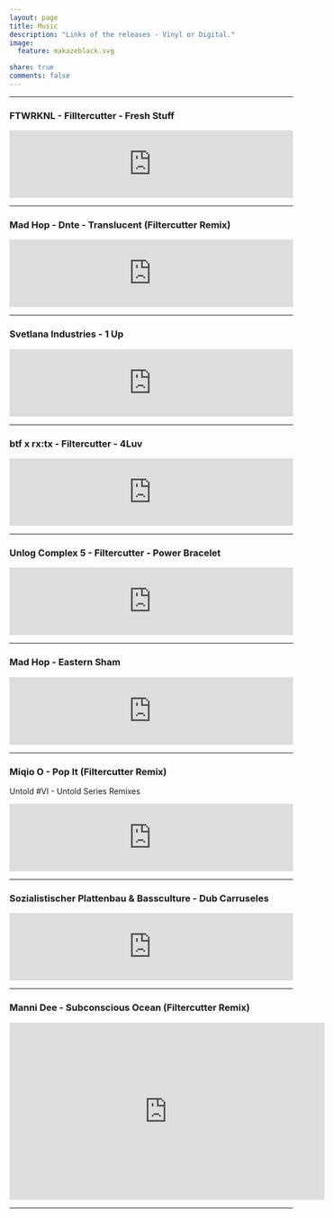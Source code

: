 ```yaml
---
layout: page
title: Music
description: "Links of the releases - Vinyl or Digital."
image:
  feature: makazeblack.svg

share: true
comments: false
---
```



---

### FTWRKNL - Filltercutter - Fresh Stuff

<iframe style="border: 0; width: 100%; height: 120px;" src="https://bandcamp.com/EmbeddedPlayer/album=3993077690/size=large/bgcol=ffffff/linkcol=0687f5/tracklist=false/artwork=small/track=2940970276/transparent=true/" seamless><a href="http://fwnl.bandcamp.com/album/ftwrknl-2">FTWRKNL #2 by FTWRKNL</a></iframe>

---

### Mad Hop - Dnte - Translucent (Filtercutter Remix)

<iframe style="border: 0; width: 100%; height: 120px;" src="https://bandcamp.com/EmbeddedPlayer/album=817380093/size=large/bgcol=ffffff/linkcol=0687f5/tracklist=false/artwork=small/track=2662396733/transparent=true/" seamless><a href="http://mad-hop.bandcamp.com/album/moments">Moments by Dnte</a></iframe>

---

### Svetlana Industries - 1 Up

<iframe style="border: 0; width: 100%; height: 120px;" src="https://bandcamp.com/EmbeddedPlayer/album=1757515684/size=large/bgcol=ffffff/linkcol=0687f5/tracklist=false/artwork=small/track=1618344830/transparent=true/" seamless><a href="https://shop.svetlanaindustries.com/album/svet001-1up">SVET001: 1UP by Filtercutter</a></iframe>

---

### btf x rx​:​tx - Filtercutter - 4Luv

<iframe style="border: 0; width: 100%; height: 120px;" src="https://bandcamp.com/EmbeddedPlayer/album=1818346369/size=large/bgcol=ffffff/linkcol=0687f5/tracklist=false/artwork=small/track=2561309440/transparent=true/" seamless><a href="https://rx-tx.org/album/btf-x-rx-tx">btf x rx:tx by Filtercutter</a></iframe>

---

### Unlog Complex 5 - Filtercutter - Power Bracelet

<iframe style="border: 0; width: 100%; height: 120px;" src="https://bandcamp.com/EmbeddedPlayer/album=1829858254/size=large/bgcol=ffffff/linkcol=0687f5/tracklist=false/artwork=small/track=2684434965/transparent=true/" seamless><a href="http://unlog1.bandcamp.com/album/va-unlog-complex-05">VA - Unlog Complex #05 by Filtercutter</a></iframe>

---

### Mad Hop - Eastern Sham

<iframe style="border: 0; width: 100%; height: 120px;" src="https://bandcamp.com/EmbeddedPlayer/album=2636814852/size=large/bgcol=ffffff/linkcol=0687f5/tracklist=false/artwork=small/track=1250204346/transparent=true/" seamless><a href="https://madhoprecords.bandcamp.com/album/mad-hop-vol-1">Mad-Hop vol.1 by Mad Hop Records</a></iframe>

---

### Miqio O - Pop It (Filtercutter Remix)
Untold #VI - Untold Series Remixes

<iframe style="border: 0; width: 100%; height: 120px;" src="https://bandcamp.com/EmbeddedPlayer/album=872319756/size=large/bgcol=ffffff/linkcol=0687f5/tracklist=false/artwork=small/track=580454481/transparent=true/" seamless><a href="https://miqio.bandcamp.com/album/untold-vi-untold-series-remixes">Untold #VI - Untold Series Remixes by Miqi O.</a></iframe>

---

### Sozialistischer Plattenbau & Bassculture - Dub Carruseles

<iframe style="border: 0; width: 100%; height: 120px;" src="https://bandcamp.com/EmbeddedPlayer/album=548321630/size=large/bgcol=ffffff/linkcol=0687f5/tracklist=false/artwork=small/track=3650853967/transparent=true/" seamless><a href="https://bassculturenl.bandcamp.com/album/dub-carruseles">DUB CARRUSELES by Selektor Depender &amp; Filtercutter</a></iframe>

---

### Manni Dee - Subconscious Ocean (Filtercutter Remix)

<iframe width="560" height="315" src="https://www.youtube.com/embed/5DYXgCSwRlc" frameborder="0" allow="accelerometer; autoplay; clipboard-write; encrypted-media; gyroscope; picture-in-picture" allowfullscreen></iframe>

---


